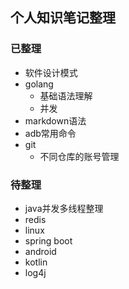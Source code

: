 ## 个人知识笔记整理

### 已整理

- 软件设计模式
- golang
  - 基础语法理解
  - 并发
- markdown语法
- adb常用命令
- git
  - 不同仓库的账号管理

### 待整理

- java并发多线程整理
- redis
- linux
- spring boot
- android
- kotlin
- log4j